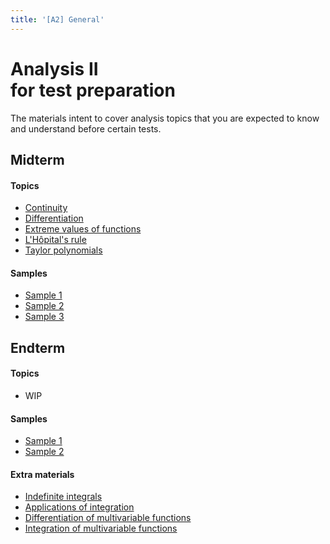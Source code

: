 ```yaml
---
title: '[A2] General'
---
```


# Analysis II<br>for test preparation

The materials intent to cover analysis topics that you are expected to know and understand before certain tests.

## Midterm

#### Topics

- [Continuity](/materials/analysis2/continuity.md)
- [Differentiation](/materials/analysis2/differentiation.md)
- [Extreme values of functions](/materials/analysis2/extremes.md)
- [L'Hôpital's rule](/materials/analysis2/LH.md)
- [Taylor polynomials](/materials/analysis2/taylor.md)

#### Samples

- [Sample 1](/samples/analysis2/midterm/1.pdf)
- [Sample 2](/samples/analysis2/midterm/2.pdf)
- [Sample 3](/samples/analysis2/midterm/3.pdf)

## Endterm

#### Topics
- WIP

#### Samples

- [Sample 1](/samples/analysis2/endterm/1.pdf)
- [Sample 2](/samples/analysis2/endterm/2.pdf)

#### Extra materials

- [Indefinite integrals](/materials/analysis/01_indefenite_integrals.pdf)
- [Applications of integration](/materials/analysis/02_applications_of_integration.pdf)
- [Differentiation of multivariable functions](/materials/analysis/03_differentiation_of_multivariable_functions.pdf)
- [Integration of multivariable functions](/materials/analysis/04_integration_of_multivariable_functions.pdf)
